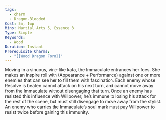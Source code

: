 ```yaml
---
tags:
  - charm
  - Dragon-Blooded
Cost: 5m, 1wp
Mins: Martial Arts 5, Essence 3
Type: Simple
Keywords:
  - Wood
Duration: Instant
Prerequisite Charms:
  - "[[Wood Dragon Form]]"
---
```

Moving in a sinuous, vine-like kata, the Immaculate entrances her foes. She makes an inspire roll with (Appearance + Performance) against one or more enemies that can see her to fill them with fascination. Each enemy whose Resolve is beaten cannot attack on his next turn, and cannot move away from the Immaculate without disengaging that turn. Once an enemy has resisted this influence with Willpower, he’s immune to losing his attack for the rest of the scene, but must still disengage to move away from the stylist. An enemy who carries the Immaculate’s soul mark must pay Willpower to resist twice before gaining this immunity.